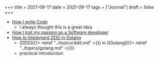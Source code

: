 +++
title = 2021-09-17
date = 2021-09-17
tags = ["Journal"]
draft = false
+++

-   [How I write Code](https://noteflakes.com/articles/2021-09-02-how-i-write-code-pen-paper)
    -   I always thought this is a great idea
-   [How I lost my passion as a Software developer](https://medium.com/@ekasetyanugraha/how-i-lost-my-passion-as-a-software-developer-284cf1db1f5c)
-   [How to Implement DDD in Golang](https://towardsdatascience.com/how-to-implement-domain-driven-design-ddd-in-golang-2e2139beb09d?gi=7cef91ea179e)
    -   [DDD]({{< relref "../topics/ddd.md" >}}) in ([Golang]({{< relref "../topics/golang.md" >}}))
    -   practical introduction
